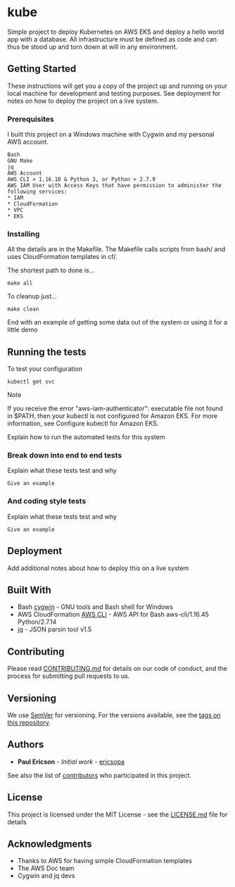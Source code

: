 # kube

Simple project to deploy Kubernetes on AWS EKS and deploy a hello world app with a database. All infrastructure must be defined as code and can thus be stood up and torn down at will in any environment.

## Getting Started

These instructions will get you a copy of the project up and running on your local machine for development and testing purposes. See deployment for notes on how to deploy the project on a live system.

### Prerequisites

I built this project on a Windows machine with Cygwin and my personal AWS account.

```
Bash
GNU Make
jq
AWS Account
AWS CLI > 1.16.18 & Python 3, or Python > 2.7.9
AWS IAM User with Access Keys that have permission to administer the following services:
* IAM
* CloudFormation
* VPC
* EKS
```

### Installing

All the details are in the Makefile. The Makefile calls scripts from bash/ and uses CloudFormation templates in cf/.

The shortest path to done is...

```
make all
```

To cleanup just...

```
make clean
```

End with an example of getting some data out of the system or using it for a little demo

## Running the tests

To test your configuration

```
kubectl get svc
```
Note

If you receive the error "aws-iam-authenticator": executable file not found in $PATH, then your kubectl is not configured for Amazon EKS. For more information, see Configure kubectl for Amazon EKS.

Explain how to run the automated tests for this system

### Break down into end to end tests

Explain what these tests test and why

```
Give an example
```

### And coding style tests

Explain what these tests test and why

```
Give an example
```

## Deployment

Add additional notes about how to deploy this on a live system

## Built With

* Bash [cygwin](https://www.cygwin.com/) - GNU tools and Bash shell for Windows
* AWS CloudFormation [AWS CLI](https://aws.amazon.com/cli/) - AWS API for Bash aws-cli/1.16.45 Python/2.7.14
* [jq](https://stedolan.github.io/jq/manual/) - JSON parsin tool v1.5

## Contributing

Please read [CONTRIBUTING.md](https://gist.github.com/PurpleBooth/b24679402957c63ec426) for details on our code of conduct, and the process for submitting pull requests to us.

## Versioning

We use [SemVer](http://semver.org/) for versioning. For the versions available, see the [tags on this repository](https://github.com/ericsopa/kube/tags). 

## Authors

* **Paul Ericson** - *Initial work* - [ericsopa](https://github.com/ericsopa)

See also the list of [contributors](https://github.com/ericsopa/kube/graphs/contributors) who participated in this project.

## License

This project is licensed under the MIT License - see the [LICENSE.md](LICENSE.md) file for details

## Acknowledgments

* Thanks to AWS for having simple CloudFormation templates
* The AWS Doc team
* Cygwin and jq devs
